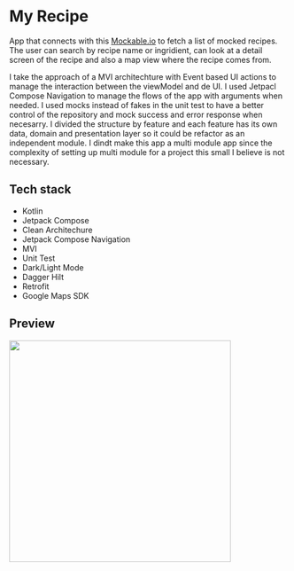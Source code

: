 # My Recipe

App that connects with this [Mockable.io](https://demo2328879.mockable.io/recipes) to fetch a list of mocked recipes. The user can search by recipe name or ingridient, can look at a detail screen of the recipe and also a map view where the recipe comes from.

I take the approach of a MVI architechture with Event based UI actions to manage the interaction between the viewModel and de UI. I used Jetpacl Compose Navigation to manage the flows of the app with arguments when needed. I used mocks instead of fakes in the unit test to have a better control of the repository and mock success and error response when necesarry. I divided the structure by feature and each feature has its own data, domain and presentation layer so it could be refactor as an independent module. I dindt make this app a multi module app since the complexity of setting up multi module for a project this small I believe is not necessary.

## Tech stack
* Kotlin
* Jetpack Compose
* Clean Architechure
* Jetpack Compose Navigation
* MVI
* Unit Test
* Dark/Light Mode
* Dagger Hilt
* Retrofit
* Google Maps SDK

## Preview
<img src="https://github.com/MelvinKucuk/myrecipe/assets/42274125/b360064e-7871-43b3-bc91-7d9d90561e38" width="400" >
